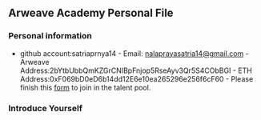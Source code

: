 ## Arweave Academy Personal File
### Personal information
- github account:satriaprnya14 - Email: nalaprayasatria14@gmail.com  - Arweave Address:2bYtbUbbQmKZGrCNIBpFnjop5RseAyv3Qr5S4CObBGI - ETH Address:0xF069bD0eD6b14dd12E6e10ea265296e256f6cF60 - Please finish this 
[form](https://docs.google.com/forms/d/e/1FAIpQLSfWA5fIIcBgmRppm3jNz5vmf9Mai_QMVil-2pO4r7YKn_Zhtw/viewform?usp=sf_link) 
to join in the talent pool.
### Introduce Yourself 
